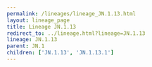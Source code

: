 ```yaml
---
permalink: /lineages/lineage_JN.1.13.html
layout: lineage_page
title: Lineage JN.1.13
redirect_to: ../lineage.html?lineage=JN.1.13
lineage: JN.1.13
parent: JN.1
children: ['JN.1.13', 'JN.1.13.1']
---
```

